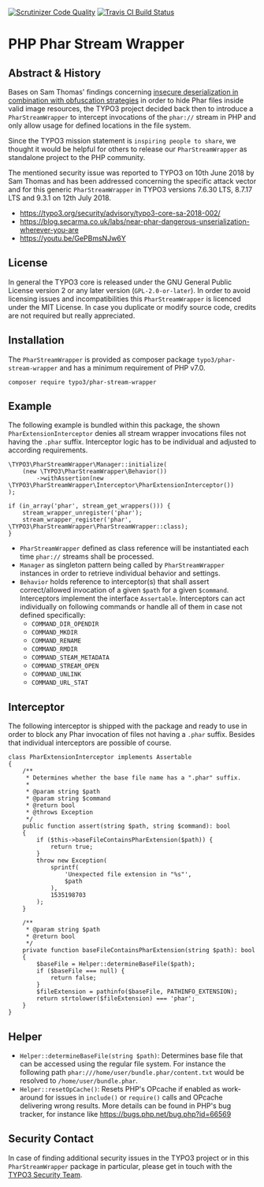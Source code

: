 [![Scrutinizer Code Quality](https://scrutinizer-ci.com/g/TYPO3/phar-stream-wrapper/badges/quality-score.png?b=master)](https://scrutinizer-ci.com/g/TYPO3/phar-stream-wrapper/?branch=master)
[![Travis CI Build Status](https://travis-ci.org/TYPO3/phar-stream-wrapper.svg?branch=master)](https://travis-ci.org/TYPO3/phar-stream-wrapper)

# PHP Phar Stream Wrapper

## Abstract & History

Bases on Sam Thomas' findings concerning
[insecure deserialization in combination with obfuscation strategies](https://blog.secarma.co.uk/labs/near-phar-dangerous-unserialization-wherever-you-are)
in order to hide Phar files inside valid image resources, the TYPO3 project
decided back then to introduce a `PharStreamWrapper` to intercept invocations
of the `phar://` stream in PHP and only allow usage for defined locations in
the file system.

Since the TYPO3 mission statement is `inspiring people to share`, we thought
it would be helpful for others to release our `PharStreamWrapper` as standalone
project to the PHP community.

The mentioned security issue was reported to TYPO3 on 10th June 2018 by Sam Thomas
and has been addressed concerning the specific attack vector and for this generic
`PharStreamWrapper` in TYPO3 versions 7.6.30 LTS, 8.7.17 LTS and 9.3.1 on 12th
July 2018.

* https://typo3.org/security/advisory/typo3-core-sa-2018-002/
* https://blog.secarma.co.uk/labs/near-phar-dangerous-unserialization-wherever-you-are
* https://youtu.be/GePBmsNJw6Y

## License

In general the TYPO3 core is released under the GNU General Public License version
2 or any later version (`GPL-2.0-or-later`). In order to avoid licensing issues and
incompatibilities this `PharStreamWrapper` is licenced under the MIT License. In case
you duplicate or modify source code, credits are not required but really appreciated. 

## Installation

The `PharStreamWrapper` is provided as composer package `typo3/phar-stream-wrapper`
and has a minimum requirement of PHP v7.0.

```
composer require typo3/phar-stream-wrapper
```

## Example

The following example is bundled within this package, the shown
`PharExtensionInterceptor` denies all stream wrapper invocations files
not having the `.phar` suffix. Interceptor logic has to be individual and
adjusted to according requirements.

```
\TYPO3\PharStreamWrapper\Manager::initialize(
    (new \TYPO3\PharStreamWrapper\Behavior())
        ->withAssertion(new \TYPO3\PharStreamWrapper\Interceptor\PharExtensionInterceptor())
);

if (in_array('phar', stream_get_wrappers())) {
    stream_wrapper_unregister('phar');
    stream_wrapper_register('phar', \TYPO3\PharStreamWrapper\PharStreamWrapper::class);
}
```

* `PharStreamWrapper` defined as class reference will be instantiated each time
  `phar://` streams shall be processed.
* `Manager` as singleton pattern being called by `PharStreamWrapper` instances
  in order to retrieve individual behavior and settings.
* `Behavior` holds reference to interceptor(s) that shall assert correct/allowed
  invocation of a given `$path` for a given `$command`. Interceptors implement
  the interface `Assertable`. Interceptors can act individually on following
  commands or handle all of them in case not defined specifically:  
  + `COMMAND_DIR_OPENDIR`
  + `COMMAND_MKDIR`
  + `COMMAND_RENAME`
  + `COMMAND_RMDIR`
  + `COMMAND_STEAM_METADATA`
  + `COMMAND_STREAM_OPEN`
  + `COMMAND_UNLINK`
  + `COMMAND_URL_STAT`

## Interceptor

The following interceptor is shipped with the package and ready to use in order
to block any Phar invocation of files not having a `.phar` suffix. Besides that
individual interceptors are possible of course.

```
class PharExtensionInterceptor implements Assertable
{
    /**
     * Determines whether the base file name has a ".phar" suffix.
     *
     * @param string $path
     * @param string $command
     * @return bool
     * @throws Exception
     */
    public function assert(string $path, string $command): bool
    {
        if ($this->baseFileContainsPharExtension($path)) {
            return true;
        }
        throw new Exception(
            sprintf(
                'Unexpected file extension in "%s"',
                $path
            ),
            1535198703
        );
    }

    /**
     * @param string $path
     * @return bool
     */
    private function baseFileContainsPharExtension(string $path): bool
    {
        $baseFile = Helper::determineBaseFile($path);
        if ($baseFile === null) {
            return false;
        }
        $fileExtension = pathinfo($baseFile, PATHINFO_EXTENSION);
        return strtolower($fileExtension) === 'phar';
    }
}
```

## Helper

* `Helper::determineBaseFile(string $path)`: Determines base file that can be
  accessed using the regular file system. For instance the following path
  `phar:///home/user/bundle.phar/content.txt` would be resolved to
  `/home/user/bundle.phar`.
* `Helper::resetOpCache()`: Resets PHP's OPcache if enabled as work-around for
  issues in `include()` or `require()` calls and OPcache delivering wrong
  results. More details can be found in PHP's bug tracker, for instance like
  https://bugs.php.net/bug.php?id=66569

## Security Contact

In case of finding additional security issues in the TYPO3 project or in this
`PharStreamWrapper` package in particular, please get in touch with the
[TYPO3 Security Team](mailto:security@typo3.org).